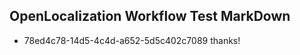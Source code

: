## OpenLocalization Workflow Test MarkDown
* 78ed4c78-14d5-4c4d-a652-5d5c402c7089 thanks!

<!--HONumber=Sep16_HO1-->


